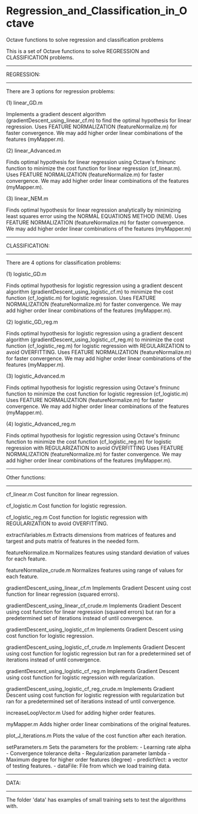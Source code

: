 # Regression_and_Classification_in_Octave
Octave functions to solve regression and classification problems


This is a set of Octave functions to solve
REGRESSION and CLASSIFICATION problems.


**************************************************
REGRESSION:
**************************************************

There are 3 options for regression problems:


(1)  linear_GD.m 

Implements a gradient descent algorithm 
(gradientDescent_using_linear_cf.m) to
find the optimal hypothesis for linear regression.
Uses FEATURE NORMALIZATION (featureNormalize.m) 
for faster convergence.
We may add higher order linear combinations of
the features (myMapper.m).


(2)  linear_Advanced.m

Finds optimal hypothesis for linear regression
using Octave's fminunc function to minimize
the cost function for linear regression (cf_linear.m).
Uses FEATURE NORMALIZATION (featureNormalize.m)
for faster convergence.
We may add higher order linear combinations of
the features (myMapper.m).


(3)  linear_NEM.m

Finds optimal hypothesis for linear regression analytically
by minimizing least squares error using the
NORMAL EQUATIONS METHOD (NEM).
Uses FEATURE NORMALIZATION (featureNormalize.m)
for faster convergence.
We may add higher order linear combinations of
the features (myMapper.m)


**************************************************
CLASSIFICATION:
**************************************************

There are 4 options for classification problems:


(1) logistic_GD.m 

Finds optimal hypothesis for logistic regression
using a gradient descent algorithm
(gradientDescent_using_logistic_cf.m) to
minimize the cost function (cf_logistic.m)
for logistic regression.
Uses FEATURE NORMALIZATION (featureNormalize.m)
for faster convergence.
We may add higher order linear combinations of
the features (myMapper.m).


(2) logistic_GD_reg.m

Finds optimal hypothesis for logistic regression
using a gradient descent algorithm
(gradientDescent_using_logistic_cf_reg.m) to
minimize the cost function (cf_logistic_reg.m)
for logistic regression
with REGULARIZATION to avoid OVERFITTING.
Uses FEATURE NORMALIZATION (featureNormalize.m)
for faster convergence.
We may add higher order linear combinations of
the features (myMapper.m).


(3) logistic_Advanced.m

Finds optimal hypothesis for logistic regression
using Octave's fminunc function to minimize
the cost function for logistic regression
(cf_logistic.m)
Uses FEATURE NORMALIZATION (featureNormalize.m)
for faster convergence.
We may add higher order linear combinations of
the features (myMapper.m).


(4) logistic_Advanced_reg.m

Finds optimal hypothesis for logistic regression
using Octave's fminunc function to minimize
the cost function (cf_logistic_reg.m)
for logistic regression
with REGULARIZATION to avoid OVERFITTING
Uses FEATURE NORMALIZATION (featureNormalize.m)
for faster convergence.
We may add higher order linear combinations of
the features (myMapper.m).





**************************************************
Other functions:
**************************************************

cf_linear.m
    Cost funciton for linear regression.

cf_logistic.m
    Cost function for logistic regression.

cf_logistic_reg.m
    Cost function for logistic regression
    with REGULARIZATION to avoid
    OVERFITTING.

extractVariables.m
    Extracts dimensions from matrices of
    features and targest and puts matrix
    of features in the needed form.

featureNormalize.m
    Normalizes features using standard deviation
    of values for each feature.

featureNormalize_crude.m
    Normalizes features using range
    of values for each feature.

gradientDescent_using_linear_cf.m
    Implements Gradient Descent using
    cost function for linear regression
    (squared errors).

gradientDescent_using_linear_cf_crude.m
    Implements Gradient Descent using
    cost function for linear regression
    (squared errors) but ran for a predetermined
    set of iterations instead of until
    convergence.

gradientDescent_using_logistic_cf.m
    Implements Gradient Descent using
    cost function for logistic regression.

gradientDescent_using_logistic_cf_crude.m
    Implements Gradient Descent using
    cost function for logistic regression
    but ran for a predetermined
    set of iterations instead of until
    convergence.

gradientDescent_using_logistic_cf_reg.m
    Implements Gradient Descent using
    cost function for logistic regression
    with regularization.

gradientDescent_using_logistic_cf_reg_crude.m
    Implements Gradient Descent using
    cost function for logistic regression
    with regularization
    but ran for a predetermined
    set of iterations instead of until
    convergence.

increaseLoopVector.m
    Used for adding higher order features.

myMapper.m
    Adds higher order linear combinations
    of the original features.

plot_J_iterations.m
    Plots the value of the cost function
    after each iteration.

setParameters.m
    Sets the parameters for the problem:
    - Learning rate alpha
    - Convergence tolerance delta
    - Regularization parameter lambda
    - Maximum degree for higher order features (degree)
    - predictVect: a vector of testing features.
    - dataFile: File from which we load training data.


**************************************************
DATA:
**************************************************

The folder 'data' has examples of small training
sets to test the algorithms with.





